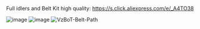 Full idlers and Belt Kit high quality: https://s.click.aliexpress.com/e/_A4TO38 

![image](https://user-images.githubusercontent.com/37383368/138017986-d01c6e7f-80cc-43e6-8a3a-786e9b687c0f.png)
![image](https://user-images.githubusercontent.com/37383368/138017943-f8ce1ec6-bfc7-497a-8ac4-c70e67de8ebf.png)
![VzBoT-Belt-Path](https://user-images.githubusercontent.com/37383368/146964662-3adaa976-d9ff-4c41-b84f-3e8c7661d950.png)
